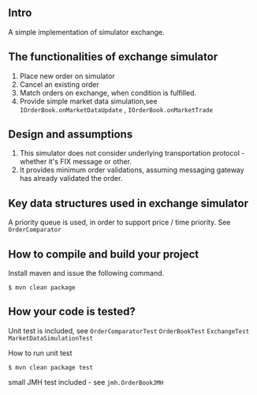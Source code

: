 ## Intro
A simple implementation of simulator exchange.

## The functionalities of exchange simulator
1) Place new order on simulator
2) Cancel an existing order
3) Match orders on exchange, when condition is fulfilled.
4) Provide simple market data simulation,see `IOrderBook.onMarketDataUpdate` , `IOrderBook.onMarketTrade`


## Design and assumptions
1) This simulator does not consider underlying transportation protocol - whether it's FIX message or other.
2) It provides minimum order validations, assuming messaging gateway has already validated the order. 


## Key data structures used in exchange simulator
A priority queue is used, in order to support price / time priority. See `OrderComparator`

## How to compile and build your project
Install maven and issue the following command.
```
$ mvn clean package
```


## How your code is tested?
Unit test is included, see
`OrderComparatorTest`
`OrderBookTest`
`ExchangeTest`
`MarketDataSimulationTest`

How to run unit test
```
$ mvn clean package test
```
small JMH test included - see `jmh.OrderBookJMH`







 